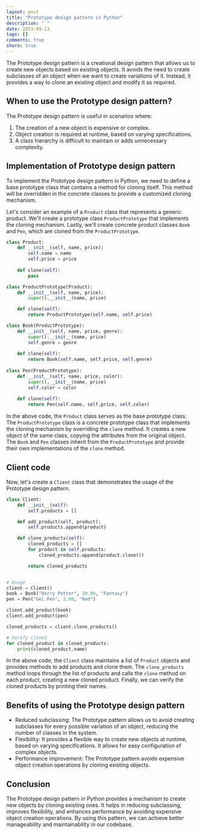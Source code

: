 ```yaml
---
layout: post
title: "Prototype design pattern in Python"
description: " "
date: 2023-09-13
tags: []
comments: true
share: true
---
```


The Prototype design pattern is a creational design pattern that allows us to create new objects based on existing objects. It avoids the need to create subclasses of an object when we want to create variations of it. Instead, it provides a way to clone an existing object and modify it as required.

## When to use the Prototype design pattern?

The Prototype design pattern is useful in scenarios where:

1. The creation of a new object is expensive or complex.
2. Object creation is required at runtime, based on varying specifications.
3. A class hierarchy is difficult to maintain or adds unnecessary complexity.

## Implementation of Prototype design pattern

To implement the Prototype design pattern in Python, we need to define a base prototype class that contains a method for cloning itself. This method will be overridden in the concrete classes to provide a customized cloning mechanism.

Let's consider an example of a `Product` class that represents a generic product. We'll create a prototype class `ProductPrototype` that implements the cloning mechanism. Lastly, we'll create concrete product classes `Book` and `Pen`, which are cloned from the `ProductPrototype`.

```python
class Product:
    def __init__(self, name, price):
        self.name = name
        self.price = price
        
    def clone(self):
        pass

class ProductPrototype(Product):
    def __init__(self, name, price):
        super().__init__(name, price)

    def clone(self):
        return ProductPrototype(self.name, self.price)

class Book(ProductPrototype):
    def __init__(self, name, price, genre):
        super().__init__(name, price)
        self.genre = genre
    
    def clone(self):
        return Book(self.name, self.price, self.genre)
        
class Pen(ProductPrototype):
    def __init__(self, name, price, color):
        super().__init__(name, price)
        self.color = color
    
    def clone(self):
        return Pen(self.name, self.price, self.color)
```

In the above code, the `Product` class serves as the base prototype class. The `ProductPrototype` class is a concrete prototype class that implements the cloning mechanism by overriding the `clone` method. It creates a new object of the same class, copying the attributes from the original object. The `Book` and `Pen` classes inherit from the `ProductPrototype` and provide their own implementations of the `clone` method.

## Client code

Now, let's create a `Client` class that demonstrates the usage of the Prototype design pattern.

```python
class Client:
    def __init__(self):
        self.products = []

    def add_product(self, product):
        self.products.append(product)

    def clone_products(self):
        cloned_products = []
        for product in self.products:
            cloned_products.append(product.clone())

        return cloned_products


# Usage
client = Client()
book = Book("Harry Potter", 10.99, "Fantasy")
pen = Pen("Gel Pen", 2.99, "Red")

client.add_product(book)
client.add_product(pen)

cloned_products = client.clone_products()

# Verify clones
for cloned_product in cloned_products:
    print(cloned_product.name)
```

In the above code, the `Client` class maintains a list of `Product` objects and provides methods to add products and clone them. The `clone_products` method loops through the list of products and calls the `clone` method on each product, creating a new cloned product. Finally, we can verify the cloned products by printing their names.

## Benefits of using the Prototype design pattern

- Reduced subclassing: The Prototype pattern allows us to avoid creating subclasses for every possible variation of an object, reducing the number of classes in the system.
- Flexibility: It provides a flexible way to create new objects at runtime, based on varying specifications. It allows for easy configuration of complex objects.
- Performance improvement: The Prototype pattern avoids expensive object creation operations by cloning existing objects.

## Conclusion

The Prototype design pattern in Python provides a mechanism to create new objects by cloning existing ones. It helps in reducing subclassing, improves flexibility, and enhances performance by avoiding expensive object creation operations. By using this pattern, we can achieve better manageability and maintainability in our codebase.